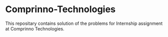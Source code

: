# Comprinno-Technologies

This repositary contains solution of the problems for Internship assignment at Comprinno Technologies.
